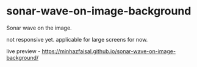 # sonar-wave-on-image-background
Sonar wave on the image.

not responsive yet.
applicable for large screens for now.

live preview - https://minhazfaisal.github.io/sonar-wave-on-image-background/
